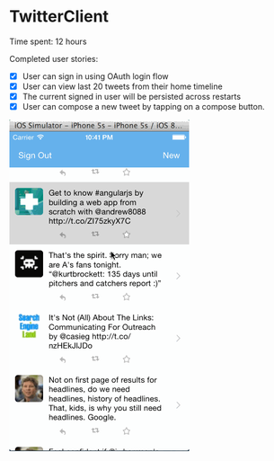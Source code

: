 TwitterClient
=============

Time spent: 12 hours

Completed user stories:

* [x] User can sign in using OAuth login flow
* [x] User can view last 20 tweets from their home timeline
* [x] The current signed in user will be persisted across restarts
* [x] User can compose a new tweet by tapping on a compose button.

![Video Walkthrough](tw.gif)
